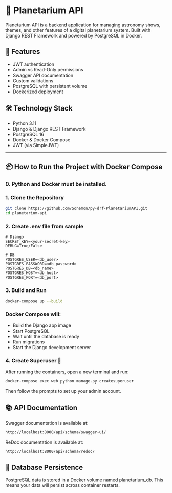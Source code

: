 # 🌌 Planetarium API

Planetarium API is a backend application for managing astronomy shows, themes, and other features of a digital planetarium system. Built with Django REST Framework and powered by PostgreSQL in Docker.

## 🚀 Features

- JWT authentication
- Admin vs Read-Only permissions
- Swagger API documentation
- Custom validations
- PostgreSQL with persistent volume
- Dockerized deployment

## 🛠️ Technology Stack

- Python 3.11
- Django & Django REST Framework
- PostgreSQL 16
- Docker & Docker Compose
- JWT (via SimpleJWT)

---

## 📦 How to Run the Project with Docker Compose
### 0. Python and Docker must be installed.
### 1. Clone the Repository

```bash
git clone https://github.com/Sonemon/py-drf-PlanetariumAPI.git
cd planetarium-api
```

### 2. Create .env file from sample
```env
# Django
SECRET_KEY=<your-secret-key>
DEBUG=True/False

# DB
POSTGRES_USER=<db_user>
POSTGRES_PASSWORD=<db_password>
POSTGRES_DB=<db_name>
POSTGRES_HOST=<db_host>
POSTGRES_PORT=<db_port>
```

### 3. Build and Run
```bash
docker-compose up --build
```
### Docker Compose will:
- Build the Django app image
- Start PostgreSQL
- Wait until the database is ready
- Run migrations
- Start the Django development server

### 4. Create Superuser 👤
After running the containers, open a new terminal and run:
```bash
docker-compose exec web python manage.py createsuperuser
```
Then follow the prompts to set up your admin account.

## 📚 API Documentation
Swagger documentation is available at:
```html
http://localhost:8000/api/schema/swagger-ui/
```
ReDoc documentation is available at:
```html
http://localhost:8000/api/schema/redoc/
```
## 💾 Database Persistence
PostgreSQL data is stored in a Docker volume named planetarium_db. This means your data will persist across container restarts.